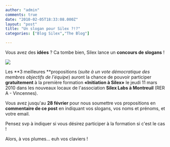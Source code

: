 ```yaml
---
author: "admin"
comments: true
date: "2010-02-05T18:33:08.000Z"
layout: "post"
title: "Un slogan pour Silex ?!?"
categories: ["Blog Silex","The Blog"]

---
```

Vous avez des **idées** ? Ca tombe bien, Silex lance un **concours de slogans** !


[![](https://www.silexlabs.org/wp-content/uploads/2010/02/l_500_375_AF40E722-52A9-4C04-B6A6-EF65ACC740FE.jpeg)](https://www.silexlabs.org/wp-content/uploads/2010/02/l_500_375_AF40E722-52A9-4C04-B6A6-EF65ACC740FE.jpeg)


Les **3 meilleures **propositions (_suite à un vote démocratique des membres objectifs de l'équipe_) auront la chance de pouvoir participer **gratuitement** à la première formation **«Initiation à Silex»** le jeudi 11 mars 2010 dans les nouveaux locaux de l'association **Silex Labs à Montreuil** (RER A - Vincennes).

Vous avez jusqu'au **28 février** pour nous soumettre vos propositions en **commentaire de ce post** en indiquant vos slogans, vos noms et prénoms, et votre email.

Pensez svp à indiquer si vous désirez participer à la formation si c'est le cas !

Alors, à vos plumes... euh vos claviers !


